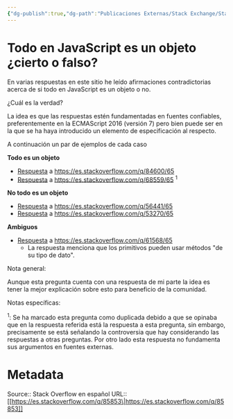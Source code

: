 ```yaml
---
{"dg-publish":true,"dg-path":"Publicaciones Externas/Stack Exchange/Stack Overflow en español/es.stackoverflow.com-85853.md","permalink":"/publicaciones-externas/stack-exchange/stack-overflow-en-espanol/es-stackoverflow-com-85853/","title":"Todo en JavaScript es un objeto ¿cierto o falso?","hide":true,"noteIcon":"default","created":"2024-04-03T12:49:10.505-06:00","updated":"2024-04-05T16:43:51.776-06:00"}
---
```


# Todo en JavaScript es un objeto ¿cierto o falso?

En varias respuestas en este sitio he leído afirmaciones contradictorias acerca de si todo en JavaScript es un objeto o no.

¿Cuál es la verdad?

La idea es que las respuestas estén fundamentadas en fuentes confiables, preferentemente en la ECMAScript 2016 (versión 7) pero bien puede ser en la que se ha haya introducido un elemento de especificación al respecto.

A continuación un par de ejemplos de cada caso

**Todo es un objeto**

- [Respuesta][1] a https://es.stackoverflow.com/q/84600/65 
- [Respuesta][2] a https://es.stackoverflow.com/q/68559/65 <sup>1</sup>

**No todo es un objeto**  

- [Respuesta][3] a https://es.stackoverflow.com/q/56441/65
- [Respuesta][4] a https://es.stackoverflow.com/q/53270/65

**Ambiguos**

- [Respuesta][5] a https://es.stackoverflow.com/q/61568/65  
  - La respuesta menciona que los primitivos pueden usar métodos "de su tipo de dato".


Nota general:  

Aunque esta pregunta cuenta con una respuesta de mi parte la idea es tener la mejor explicación sobre esto para beneficio de la comunidad.

Notas específicas:

<sup>1</sup>: Se ha marcado esta pregunta como duplicada debido a que se opinaba que en la respuesta referida está la respuesta a esta pregunta, sin embargo, precisamente se está señalando la controversia que hay considerando las respuestas a otras preguntas. Por otro lado esta respuesta no fundamenta sus argumentos en fuentes externas.


  [1]: https://es.stackoverflow.com/a/84604/65
  [2]: https://es.stackoverflow.com/a/68692/65
  [3]: https://es.stackoverflow.com/a/56447/65
  [4]: https://es.stackoverflow.com/a/53272/65
  [5]: https://es.stackoverflow.com/a/61606/65

# Metadata
Source:: Stack Overflow en español
URL:: [[https://es.stackoverflow.com/q/85853\|https://es.stackoverflow.com/q/85853]]

